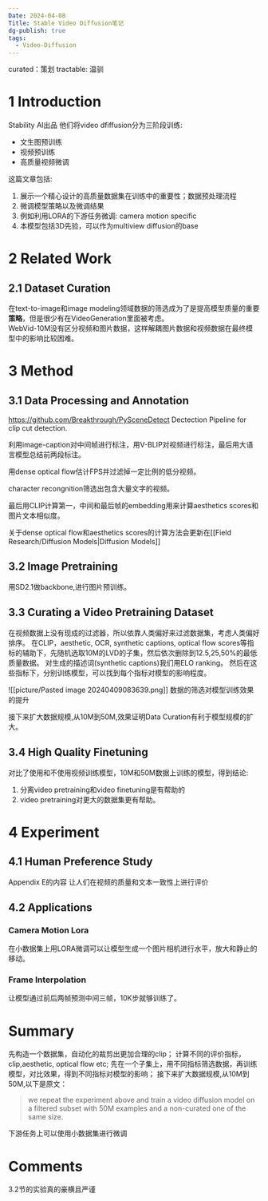 ```yaml
---
Date: 2024-04-08
Title: Stable Video Diffusion笔记
dg-publish: true
tags:
  - Video-Diffusion
---
```

curated：策划
tractable: 温驯


# 1 Introduction

Stability AI出品
他们将video dfiffusion分为三阶段训练: 
- 文生图预训练
- 视频预训练
- 高质量视频微调

这篇文章包括:
1. 展示一个精心设计的高质量数据集在训练中的重要性；数据预处理流程
2. 微调模型策略以及微调结果
3. 例如利用LORA的下游任务微调: camera motion specific 
4. 本模型包括3D先验，可以作为multiview diffusion的base

# 2 Related Work
## 2.1 Dataset Curation
在text-to-image和image modeling领域数据的筛选成为了是提高模型质量的重要**策略**，但是很少有在VideoGeneration里面被考虑。  
WebVid-10M没有区分视频和图片数据，这样解耦图片数据和视频数据在最终模型中的影响比较困难。 
# 3 Method
## 3.1 Data Processing and Annotation
https://github.com/Breakthrough/PySceneDetect Dectection Pipeline for clip cut detection. 

利用image-caption对中间帧进行标注，用V-BLIP对视频进行标注，最后用大语言模型总结前两段标注。 

用dense optical flow估计FPS并过滤掉一定比例的低分视频。 

character recongnition筛选出包含大量文字的视频。 

最后用CLIP计算第一，中间和最后帧的embedding用来计算aesthetics scores和图片文本相似度。 

关于dense optical flow和aesthetics scores的计算方法会更新在[[Field Research/Diffusion Models|Diffusion Models]]

## 3.2 Image Pretraining
用SD2.1做backbone,进行图片预训练。 

## 3.3 Curating a Video Pretraining Dataset
在视频数据上没有现成的过滤器，所以依靠人类偏好来过滤数据集，考虑人类偏好排序。 
在CLIP，aesthetic, OCR, synthetic captions, optical flow scores等指标的辅助下，先随机选取10M的LVD的子集，然后依次删除到12.5,25,50%的最低质量数据。  对生成的描述词(synthetic captions)我们用ELO ranking。 
然后在这些指标下，分别训练模型，可以找到每个指标对模型的影响程度。 

![[picture/Pasted image 20240409083639.png]]
数据的筛选对模型训练效果的提升

接下来扩大数据规模,从10M到50M,效果证明Data Curation有利于模型规模的扩大。 

## 3.4 High Quality Finetuning 
对比了使用和不使用视频训练模型，10M和50M数据上训练的模型，得到结论:
1. 分离video pretraining和video finetuning是有帮助的
2. video pretraining对更大的数据集更有帮助。 



# 4 Experiment 

## 4.1 Human Preference Study
Appendix E的内容
让人们在视频的质量和文本一致性上进行评价
## 4.2 Applications
### Camera Motion Lora
在小数据集上用LORA微调可以让模型生成一个图片相机进行水平，放大和静止的移动。 
### Frame Interpolation
让模型通过前后两帧预测中间三帧，10K步就够训练了。 

# Summary
先构造一个数据集，自动化的裁剪出更加合理的clip；
计算不同的评价指标，clip,aesthetic, optical flow etc;
先在一个子集上，用不同指标筛选数据，再训练模型，对比效果，得到不同指标对模型的影响；
接下来扩大数据规模,从10M到50M,以下是原文：
>we repeat the experiment above and train a video diffusion model on a filtered subset with 50M examples and a non-curated one of the same size.


下游任务上可以使用小数据集进行微调


# Comments
3.2节的实验真的豪横且严谨